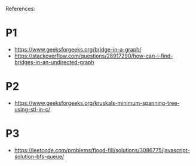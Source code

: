 References:

# P1
- https://www.geeksforgeeks.org/bridge-in-a-graph/
- https://stackoverflow.com/questions/28917290/how-can-i-find-bridges-in-an-undirected-graph

# P2
- https://www.geeksforgeeks.org/kruskals-minimum-spanning-tree-using-stl-in-c/

# P3
- https://leetcode.com/problems/flood-fill/solutions/3086775/javascript-solution-bfs-queue/
